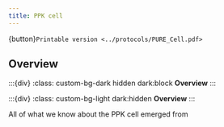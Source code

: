 ```yaml
---
title: PPK cell
---
```


{button}`Printable version <../protocols/PURE_Cell.pdf>`

## Overview

:::{div}
:class: custom-bg-dark hidden dark:block
**Overview**
:::

:::{div}
:class: custom-bg-light dark:hidden
**Overview**
:::

All of what we know about the PPK cell emerged from [](https://doi.org/10.63765/djnv7772)




